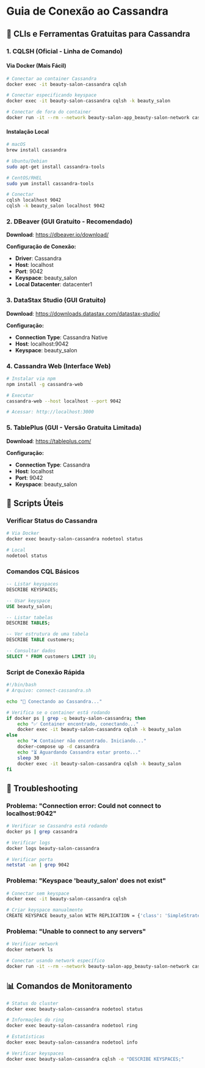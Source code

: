 # Guia de Conexão ao Cassandra

## 🔧 CLIs e Ferramentas Gratuitas para Cassandra

### 1. CQLSH (Oficial - Linha de Comando)

#### Via Docker (Mais Fácil)
```bash
# Conectar ao container Cassandra
docker exec -it beauty-salon-cassandra cqlsh

# Conectar especificando keyspace
docker exec -it beauty-salon-cassandra cqlsh -k beauty_salon

# Conectar de fora do container
docker run -it --rm --network beauty-salon-app_beauty-salon-network cassandra:4.1 cqlsh cassandra 9042
```

#### Instalação Local
```bash
# macOS
brew install cassandra

# Ubuntu/Debian  
sudo apt-get install cassandra-tools

# CentOS/RHEL
sudo yum install cassandra-tools

# Conectar
cqlsh localhost 9042
cqlsh -k beauty_salon localhost 9042
```

### 2. DBeaver (GUI Gratuito - Recomendado)

**Download**: https://dbeaver.io/download/

**Configuração de Conexão:**
- **Driver**: Cassandra
- **Host**: localhost
- **Port**: 9042
- **Keyspace**: beauty_salon
- **Local Datacenter**: datacenter1

### 3. DataStax Studio (GUI Gratuito)

**Download**: https://downloads.datastax.com/datastax-studio/

**Configuração:**
- **Connection Type**: Cassandra Native
- **Host**: localhost:9042
- **Keyspace**: beauty_salon

### 4. Cassandra Web (Interface Web)

```bash
# Instalar via npm
npm install -g cassandra-web

# Executar
cassandra-web --host localhost --port 9042

# Acessar: http://localhost:3000
```

### 5. TablePlus (GUI - Versão Gratuita Limitada)

**Download**: https://tableplus.com/

**Configuração:**
- **Connection Type**: Cassandra
- **Host**: localhost
- **Port**: 9042
- **Keyspace**: beauty_salon

## 🚀 Scripts Úteis

### Verificar Status do Cassandra
```bash
# Via Docker
docker exec beauty-salon-cassandra nodetool status

# Local
nodetool status
```

### Comandos CQL Básicos
```sql
-- Listar keyspaces
DESCRIBE KEYSPACES;

-- Usar keyspace
USE beauty_salon;

-- Listar tabelas
DESCRIBE TABLES;

-- Ver estrutura de uma tabela
DESCRIBE TABLE customers;

-- Consultar dados
SELECT * FROM customers LIMIT 10;
```

### Script de Conexão Rápida
```bash
#!/bin/bash
# Arquivo: connect-cassandra.sh

echo "🔌 Conectando ao Cassandra..."

# Verifica se o container está rodando
if docker ps | grep -q beauty-salon-cassandra; then
    echo "✅ Container encontrado, conectando..."
    docker exec -it beauty-salon-cassandra cqlsh -k beauty_salon
else
    echo "❌ Container não encontrado. Iniciando..."
    docker-compose up -d cassandra
    echo "⏳ Aguardando Cassandra estar pronto..."
    sleep 30
    docker exec -it beauty-salon-cassandra cqlsh -k beauty_salon
fi
```

## 🐛 Troubleshooting

### Problema: "Connection error: Could not connect to localhost:9042"
```bash
# Verificar se Cassandra está rodando
docker ps | grep cassandra

# Verificar logs
docker logs beauty-salon-cassandra

# Verificar porta
netstat -an | grep 9042
```

### Problema: "Keyspace 'beauty_salon' does not exist"
```bash
# Conectar sem keyspace
docker exec -it beauty-salon-cassandra cqlsh

# Criar keyspace manualmente
CREATE KEYSPACE beauty_salon WITH REPLICATION = {'class': 'SimpleStrategy', 'replication_factor': 1};
```

### Problema: "Unable to connect to any servers"
```bash
# Verificar network
docker network ls

# Conectar usando network específico
docker run -it --rm --network beauty-salon-app_beauty-salon-network cassandra:4.1 cqlsh cassandra 9042
```

## 📊 Comandos de Monitoramento

```bash
# Status do cluster
docker exec beauty-salon-cassandra nodetool status

# Informações do ring
docker exec beauty-salon-cassandra nodetool ring

# Estatísticas
docker exec beauty-salon-cassandra nodetool info

# Verificar keyspaces
docker exec beauty-salon-cassandra cqlsh -e "DESCRIBE KEYSPACES;"
```
